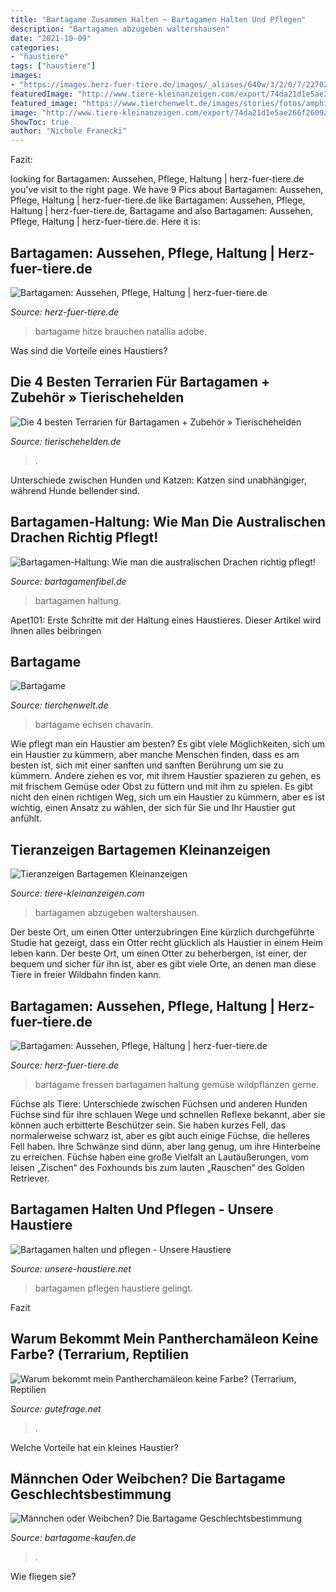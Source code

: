 ```yaml
---
title: "Bartagame Zusammen Halten ~ Bartagamen Halten Und Pflegen"
description: "Bartagamen abzugeben waltershausen"
date: "2021-10-09"
categories:
- "haustiere"
tags: ["haustiere"]
images:
- "https://images.herz-fuer-tiere.de/images/_aliases/640w/3/2/0/7/227023-1-de-DE/Bartagame_Inline.jpg"
featuredImage: "http://www.tiere-kleinanzeigen.com/export/74da21d1e5ae266f2609a05014b60.jpg"
featured_image: "https://www.tierchenwelt.de/images/stories/fotos/amphibien_reptilien/echsen/bartagame/bartagame_echse_l.jpg"
image: "http://www.tiere-kleinanzeigen.com/export/74da21d1e5ae266f2609a05014b60.jpg"
ShowToc: true
author: "Nichole Franecki"
---
```



Fazit:

	

		
looking for Bartagamen: Aussehen, Pflege, Haltung | herz-fuer-tiere.de you've visit to the right page. We have 9 Pics about Bartagamen: Aussehen, Pflege, Haltung | herz-fuer-tiere.de like Bartagamen: Aussehen, Pflege, Haltung | herz-fuer-tiere.de, Bartagame and also Bartagamen: Aussehen, Pflege, Haltung | herz-fuer-tiere.de. Here it is:
		
    
## Bartagamen: Aussehen, Pflege, Haltung | Herz-fuer-tiere.de

<img loading=lazy src="https://images.herz-fuer-tiere.de/images/_aliases/640w/3/2/0/7/227023-1-de-DE/Bartagame_Inline.jpg" onerror="this.onerror=null;this.src='https://tse3.mm.bing.net/th?id=OIP.42dO4BqDtgKq2edOu8F1pwHaE8&amp;pid=15.1';" alt="Bartagamen: Aussehen, Pflege, Haltung | herz-fuer-tiere.de">

_Source: herz-fuer-tiere.de_

>bartagame hitze brauchen natallia adobe. 

	

Was sind die Vorteile eines Haustiers?

    
## Die 4 Besten Terrarien Für Bartagamen + Zubehör » Tierischehelden

<img loading=lazy src="https://www.tierischehelden.de/wp-content/uploads/Terrarium-Bartagame-1-900x400.jpg" onerror="this.onerror=null;this.src='https://tse3.mm.bing.net/th?id=OIP.NtUt3qFiMy9IuSCCuWww8AHaDS&amp;pid=15.1';" alt="Die 4 besten Terrarien für Bartagamen + Zubehör » Tierischehelden">

_Source: tierischehelden.de_

>. 

	

Unterschiede zwischen Hunden und Katzen: Katzen sind unabhängiger, während Hunde bellender sind.

    
## Bartagamen-Haltung: Wie Man Die Australischen Drachen Richtig Pflegt!

<img loading=lazy src="https://bartagamenfibel.de/wp-content/uploads/2019/10/Bartagamen-Fachbegriffe-326x245.jpeg" onerror="this.onerror=null;this.src='https://tse1.mm.bing.net/th?id=OIP.VqzrUivgcIH_F6i9biZgFAAAAA&amp;pid=15.1';" alt="Bartagamen-Haltung: Wie man die australischen Drachen richtig pflegt!">

_Source: bartagamenfibel.de_

>bartagamen haltung. 

	

Apet101: Erste Schritte mit der Haltung eines Haustieres. Dieser Artikel wird Ihnen alles beibringen

    
## Bartagame

<img loading=lazy src="https://www.tierchenwelt.de/images/stories/fotos/amphibien_reptilien/echsen/bartagame/bartagame_echse_l.jpg" onerror="this.onerror=null;this.src='https://tse3.mm.bing.net/th?id=OIP._8NsYfdBgzKQBs3o9_7quwHaE8&amp;pid=15.1';" alt="Bartagame">

_Source: tierchenwelt.de_

>bartagame echsen chavarin. 

	

Wie pflegt man ein Haustier am besten?
Es gibt viele Möglichkeiten, sich um ein Haustier zu kümmern, aber manche Menschen finden, dass es am besten ist, sich mit einer sanften und sanften Berührung um sie zu kümmern. Andere ziehen es vor, mit ihrem Haustier spazieren zu gehen, es mit frischem Gemüse oder Obst zu füttern und mit ihm zu spielen. Es gibt nicht den einen richtigen Weg, sich um ein Haustier zu kümmern, aber es ist wichtig, einen Ansatz zu wählen, der sich für Sie und Ihr Haustier gut anfühlt.

    
## Tieranzeigen Bartagemen Kleinanzeigen

<img loading=lazy src="http://www.tiere-kleinanzeigen.com/export/74da21d1e5ae266f2609a05014b60.jpg" onerror="this.onerror=null;this.src='https://tse3.mm.bing.net/th?id=OIP.xOwoulu_IyXSv9SU5jRQUAHaFj&amp;pid=15.1';" alt="Tieranzeigen Bartagemen Kleinanzeigen">

_Source: tiere-kleinanzeigen.com_

>bartagamen abzugeben waltershausen. 

	

Der beste Ort, um einen Otter unterzubringen
Eine kürzlich durchgeführte Studie hat gezeigt, dass ein Otter recht glücklich als Haustier in einem Heim leben kann. Der beste Ort, um einen Otter zu beherbergen, ist einer, der bequem und sicher für ihn ist, aber es gibt viele Orte, an denen man diese Tiere in freier Wildbahn finden kann.

    
## Bartagamen: Aussehen, Pflege, Haltung | Herz-fuer-tiere.de

<img loading=lazy src="https://images.herz-fuer-tiere.de/images/_aliases/728w/9/6/3/8/248369-1-de-DE/Bartagame_Inline2.jpg" onerror="this.onerror=null;this.src='https://tse1.mm.bing.net/th?id=OIP.GVRXtb8M4wI3XgvIJjM5yQHaE7&amp;pid=15.1';" alt="Bartagamen: Aussehen, Pflege, Haltung | herz-fuer-tiere.de">

_Source: herz-fuer-tiere.de_

>bartagame fressen bartagamen haltung gemüse wildpflanzen gerne. 

	

Füchse als Tiere: Unterschiede zwischen Füchsen und anderen Hunden
Füchse sind für ihre schlauen Wege und schnellen Reflexe bekannt, aber sie können auch erbitterte Beschützer sein. Sie haben kurzes Fell, das normalerweise schwarz ist, aber es gibt auch einige Füchse, die helleres Fell haben. Ihre Schwänze sind dünn, aber lang genug, um ihre Hinterbeine zu erreichen. Füchse haben eine große Vielfalt an Lautäußerungen, vom leisen „Zischen“ des Foxhounds bis zum lauten „Rauschen“ des Golden Retriever.

    
## Bartagamen Halten Und Pflegen - Unsere Haustiere

<img loading=lazy src="https://unsere-haustiere.net/wp-content/uploads/2021/07/Zwei-Bartagamen.jpg" onerror="this.onerror=null;this.src='https://tse3.mm.bing.net/th?id=OIP.5BQk2nBH1mZyorfuCxksqQHaE8&amp;pid=15.1';" alt="Bartagamen halten und pflegen - Unsere Haustiere">

_Source: unsere-haustiere.net_

>bartagamen pflegen haustiere gelingt. 

	

Fazit

    
## Warum Bekommt Mein Pantherchamäleon Keine Farbe? (Terrarium, Reptilien

<img loading=lazy src="https://images.gutefrage.net/media/fragen-antworten/bilder/33594289/0_original.jpg?v=1328098833000" onerror="this.onerror=null;this.src='https://tse1.mm.bing.net/th?id=OIP.vkoYf5r5noGYhjNZB6aiHwHaE7&amp;pid=15.1';" alt="Warum bekommt mein Pantherchamäleon keine Farbe? (Terrarium, Reptilien">

_Source: gutefrage.net_

>. 

	

Welche Vorteile hat ein kleines Haustier?

    
## Männchen Oder Weibchen? Die Bartagame Geschlechtsbestimmung

<img loading=lazy src="https://bartagame-kaufen.de/wp-content/uploads/bartagame-verhalten-1.jpg" onerror="this.onerror=null;this.src='https://tse1.mm.bing.net/th?id=OIP.gnO4dmF_FLeoNHkV7JMmCAAAAA&amp;pid=15.1';" alt="Männchen oder Weibchen? Die Bartagame Geschlechtsbestimmung">

_Source: bartagame-kaufen.de_

>. 

	

Wie fliegen sie?


